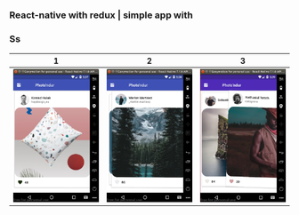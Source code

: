### React-native with redux | simple app with 

### Ss

|1|2|3|
|---|---|---|
|![1](assets/1.png)|![2](assets/2.png)|![3](assets/3.png)|